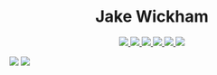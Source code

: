 <!--
**JW2586/JW2586** is a ✨ _special_ ✨ repository because its `README.md` (this file) appears on your GitHub profile.

Here are some ideas to get you started:

- 🔭 I’m currently working on ...
- 🌱 I’m currently learning ...
- 👯 I’m looking to collaborate on ...
- 🤔 I’m looking for help with ...
- 💬 Ask me about ...
- 📫 How to reach me: ...
- 😄 Pronouns: ...
- ⚡ Fun fact: ...
-->
<!--
```
                                   ▄█                        ▄▄        ▄▄                    ▄▄        
   ▀████▀       ▀███               ██             ▄▄█▀▀▀█▄█  ██   ██  ███                   ▄██        
     ██           ██               ▀▀           ▄██▀     ▀█       ██   ██                    ██        
     ██  ▄█▀██▄   ██  ▄██▀  ▄▄█▀██    ▄██▀███   ██▀       ▀▀███ ██████ ███████▄ ▀███  ▀███   ██▄████▄  
     ██ ██   ██   ██ ▄█    ▄█▀   ██   ██   ▀▀   ██           ██   ██   ██    ██   ██    ██   ██    ▀██ 
     ██  ▄█████   ██▄██    ██▀▀▀▀▀▀   ▀█████▄   ██▄    ▀████ ██   ██   ██    ██   ██    ██   ██     ██ 
███  ██ ██   ██   ██ ▀██▄  ██▄    ▄   █▄   ██   ▀██▄     ██  ██   ██   ██    ██   ██    ██   ██▄   ▄██ 
 █████  ▀████▀██▄████▄ ██▄▄ ▀█████▀   ██████▀     ▀▀███████▄████▄ ▀███████  ████▄ ▀████▀███▄ █▀█████▀  
  
```  
-->                                                                                                       
<!--
  <i>My links</i>
-->
<h1 align="center">
Jake Wickham
</h1>
<p align="center">
  <a href= "https://github.com/JW2586/">
    <img src="https://img.icons8.com/material-outlined/50/f8f8f2/source-code.png"/>
  </a>
  <!--
  <a href= "https://www.linkedin.com/in/bryanjenks/">
    <img src="https://img.icons8.com/material-outlined/50/6272a4/linkedin.png"/>
  </a>
  --> 
  <a href= "https://twitter.com/Pixelytical">
    <img src="https://img.icons8.com/material-outlined/50/8be9fd/twitter.png"/>
  </a>
  <a href= "https://www.pixelytical.net">
    <img src="https://img.icons8.com/material-outlined/50/f8f8f2/geography.png"/>
  </a>
  <a href="https://ko-fi.com/cyanduck">
    <img src="https://img.icons8.com/material-outlined/50/ffb86c/british-pound-circled.png"/>
  </a>
  <!--
  <a href="https://github.com/tallguyjenks/CV/blob/master/CV.pdf">
    <img src="https://img.icons8.com/material-outlined/50/ff79c6/parse-from-clipboard.png"/>
  </a>
  --> 
  <a href="mailto:contact@jakewickham.co.uk">
    <img src="https://img.icons8.com/material-outlined/50/f8f8f2/mail.png"/>
  </a>
  <a href="https://blog.pixelytical.net">
    <img src="https://img.icons8.com/material-outlined/50/f1fa8c/edit--v1.png"/>
  </a>
</p>

<span>
  <img align="center" src="https://github-readme-stats.vercel.app/api?username=JW2586&count_private=true&show_icons=true&theme=dracula" />
</span>
<span>
  <img align="center" src="https://github-readme-stats.vercel.app/api/top-langs/?username=JW2586&langs_count=10&theme=dracula" />
</span>
